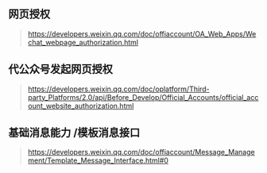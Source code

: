 ## 网页授权
> https://developers.weixin.qq.com/doc/offiaccount/OA_Web_Apps/Wechat_webpage_authorization.html


## 代公众号发起网页授权

> https://developers.weixin.qq.com/doc/oplatform/Third-party_Platforms/2.0/api/Before_Develop/Official_Accounts/official_account_website_authorization.html

## 基础消息能力 /模板消息接口

> https://developers.weixin.qq.com/doc/offiaccount/Message_Management/Template_Message_Interface.html#0